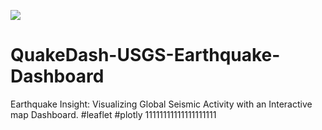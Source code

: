 ![](https://images.openai.com/blob/373bf52a-5373-4d4e-88fe-7fbf738ec6d1/improving-mathematical-reasoning-with-process-supervision.jpg?trim=0,0,0,0&width=1000)
# QuakeDash-USGS-Earthquake-Dashboard
Earthquake Insight: Visualizing Global Seismic Activity with an Interactive map Dashboard. #leaflet #plotly
11111111111111111111
